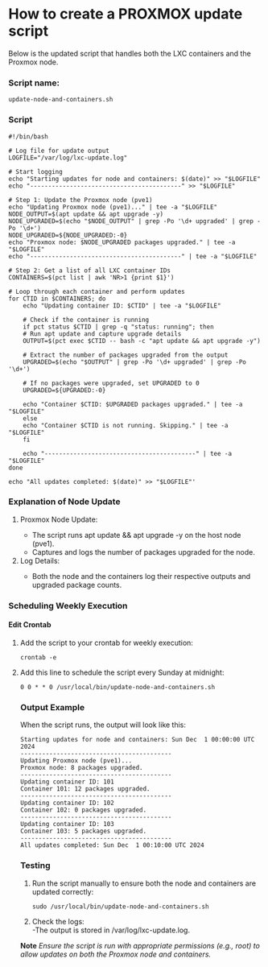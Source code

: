 # How to create a PROXMOX update script

<p>Below is the updated script that handles both the LXC containers and the Proxmox node.</p>

### Script name: 

	update-node-and-containers.sh

### Script

	#!/bin/bash
	
	# Log file for update output
	LOGFILE="/var/log/lxc-update.log"
	
	# Start logging
	echo "Starting updates for node and containers: $(date)" >> "$LOGFILE"
	echo "------------------------------------------" >> "$LOGFILE"
	
	# Step 1: Update the Proxmox node (pve1)
	echo "Updating Proxmox node (pve1)..." | tee -a "$LOGFILE"
	NODE_OUTPUT=$(apt update && apt upgrade -y)
	NODE_UPGRADED=$(echo "$NODE_OUTPUT" | grep -Po '\d+ upgraded' | grep -Po '\d+')
	NODE_UPGRADED=${NODE_UPGRADED:-0}
	echo "Proxmox node: $NODE_UPGRADED packages upgraded." | tee -a "$LOGFILE"
	echo "------------------------------------------" | tee -a "$LOGFILE"
	
	# Step 2: Get a list of all LXC container IDs
	CONTAINERS=$(pct list | awk 'NR>1 {print $1}')
	
	# Loop through each container and perform updates
	for CTID in $CONTAINERS; do
    	echo "Updating container ID: $CTID" | tee -a "$LOGFILE"
    	
    	# Check if the container is running
    	if pct status $CTID | grep -q "status: running"; then
        # Run apt update and capture upgrade details
        OUTPUT=$(pct exec $CTID -- bash -c "apt update && apt upgrade -y")
        
        # Extract the number of packages upgraded from the output
        UPGRADED=$(echo "$OUTPUT" | grep -Po '\d+ upgraded' | grep -Po '\d+')
        
        # If no packages were upgraded, set UPGRADED to 0
        UPGRADED=${UPGRADED:-0}
        
        echo "Container $CTID: $UPGRADED packages upgraded." | tee -a "$LOGFILE"
    	else
        echo "Container $CTID is not running. Skipping." | tee -a "$LOGFILE"
    	fi
    	
    	echo "------------------------------------------" | tee -a "$LOGFILE"
	done
	
	echo "All updates completed: $(date)" >> "$LOGFILE"'

### Explanation of Node Update

<ol>
<li>Proxmox Node Update:</li>
<ul>
<li>The script runs apt update && apt upgrade -y on the host node (pve1).</li>
<li>Captures and logs the number of packages upgraded for the node.</li>
</ul>
<li>Log Details:</li>
<ul>
<li>Both the node and the containers log their respective outputs and upgraded package counts.</li>
</ul>
</ol>

### Scheduling Weekly Execution

#### Edit Crontab
<ol>
<li>Add the script to your crontab for weekly execution:</li>

	crontab -e

<li>Add this line to schedule the script every Sunday at midnight:</li>

	0 0 * * 0 /usr/local/bin/update-node-and-containers.sh

### Output Example

<p>When the script runs, the output will look like this:</p>

	Starting updates for node and containers: Sun Dec  1 00:00:00 UTC 2024
	------------------------------------------
	Updating Proxmox node (pve1)...
	Proxmox node: 8 packages upgraded.
	------------------------------------------
	Updating container ID: 101
	Container 101: 12 packages upgraded.
	------------------------------------------
	Updating container ID: 102
	Container 102: 0 packages upgraded.
	------------------------------------------
	Updating container ID: 103
	Container 103: 5 packages upgraded.
	------------------------------------------
	All updates completed: Sun Dec  1 00:10:00 UTC 2024

### Testing
<ol>
<li>Run the script manually to ensure both the node and containers are updated correctly:</li>

	sudo /usr/local/bin/update-node-and-containers.sh

<li>Check the logs:</li>
-The output is stored in /var/log/lxc-update.log.
</ol>

**Note**
*Ensure the script is run with appropriate permissions (e.g., root) to allow updates on both the Proxmox node and containers.*
